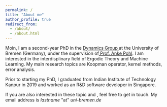 ```yaml
---
permalink: /
title: "About me"
author_profile: true
redirect_from: 
  - /about/
  - /about.html
---
```


Moin, I am a second-year PhD in the <a href= "https://www.uni-bremen.de/dynamical-systems"> Dynamics Group </a> at the University of Bremen (Germany), under the supervision of<a href= "https://user.math.uni-bremen.de/apohl/"> Prof. Anke Pohl</a>. I am interested in the interdisplinary field of Ergodic Theory and Machine Learning. My main research topics are Koopman operator, kernel methods, error analysis. 

Prior to starting my PhD, I graduated from Indian Institute of Technology Kanpur in 2019 and worked as an R&D software developer in Singapore. 

If you are also interested in these topic and , feel free to get in touch. My email address is *lastname* "at" *uni-bremen.de*
